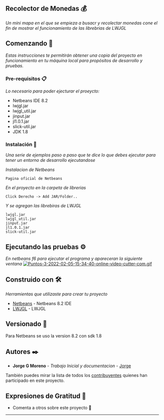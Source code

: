 ## Recolector de Monedas 💰

_Un mini mapa en el que se empieza a busacr y recolectar monedas cone el fin de mostrar el funcionamiento de las librebrias de LWJGL_

## Comenzando 🚀

_Estas instrucciones te permitirán obtener una copia del proyecto en funcionamiento en tu máquina local para propósitos de desarrollo y pruebas._



### Pre-requisitos 📋

_Lo necesario para poder ejecturar el proeycto:_
* Netbeans IDE 8.2 
* lwjgl.jar
* lwjgl_util.jar
* jinput.jar
* jl1.0.1.jar
* slick-util.jar
* JDK 1.8

### Instalación 🔧

_Una serie de ejemplos paso a paso que te dice lo que debes ejecutar para tener un entorno de desarrollo ejecutandose_

_Instalacion de Netbeans_

```
Pagina oficial de Netbeans
```

_En el proyecto en la carpeta de librerias_

```
Click Derecho -> Add JAR/Folder..
```
_Y se agregan las librebiras de LWJGL_

```
lwjgl.jar
lwjgl_util.jar
jinput.jar
jl1.0.1.jar
slick-util.jar
```

## Ejecutando las pruebas ⚙️

_En netbeans f6 para ejecutar el programa y apareceran la siguiente ventana_
[![Puntos-3-2022-02-05-15-34-40-online-video-cutter-com.gif](https://i.postimg.cc/hvywydLh/Puntos-3-2022-02-05-15-34-40-online-video-cutter-com.gif)](https://postimg.cc/m198hh6G)

## Construido con 🛠️

_Herramientas que utilizaste para crear tu proyecto_

* [Netbeans](https://netbeans.apache.org/download/index.html) - Netbeans 8.2 IDE
* [LWJGL](https://github.com/LWJGL/) - LWJGL


## Versionado 📌

Para Netbeans se uso la version 8.2 con sdk 1.8


## Autores ✒️

* **Jorge G Moreno** - *Trabajo Inicial y documentacion* - [Jorge](https://github.com/jkokecas1)

También puedes mirar la lista de todos los [contribuyentes](https://github.com/your/project/contributors) quíenes han participado en este proyecto. 


## Expresiones de Gratitud 🎁

* Comenta a otros sobre este proyecto 📢




---
